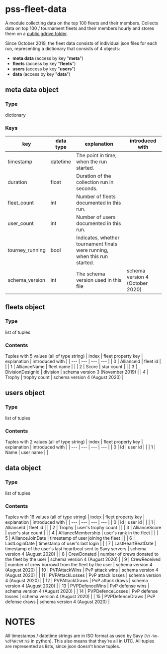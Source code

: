 # pss-fleet-data
A module collecting data on the top 100 fleets and their members.
Collects data on top 100 / tournament fleets and their members hourly and stores them on a [public gdrive folder](https://drive.google.com/drive/folders/10wOZgAQk_0St2Y_jC3UW497LVpBNxWmP).

Since October 2019, the fleet data consists of individual json files for each run, representing a dictionary that consists of 4 objects:

- **meta data** (access by key "**meta**")
- **fleets** (access by key "**fleets**")
- **users** (access by key "**users**")
- **data** (access by key "**data**")

## **meta data** object
### Type
dictionary
### Keys
| key | data type | explanation | introduced with |
| --- | --- | --- | --- |
| timestamp | datetime | The point in time, when the run started. | |
| duration | float | Duration of the collection run in seconds. | |
| fleet_count | int | Number of fleets documented in this run. | |
| user_count | int | Number of users documented in this run. | |
| tourney_running | bool | Indicates, whether tournament finals were running, when this run started. | |
| schema_version | int | The schema version used in this file | schema version 4 (October 2020)

## **fleets** object
### Type
list of tuples
### Contents
Tuples with 5 values (all of type string)
| index | fleet property key | explanation | introduced with |
| --- | --- | --- | --- |
| 0 | AllianceId | fleet id |  |
| 1 | AllianceName | fleet name |  |
| 2 | Score | star count |  |
| 3 | DivisionDesignId | division | schema version 3 (November 2019) |
| 4 | Trophy | trophy count | schema version 4 (August 2020) |

## **users** object
### Type
list of tuples
### Contents
Tuples with 2 values (all of type string)
| index | fleet property key | explanation | introduced with |
| --- | --- | --- | --- |
| 0 | Id | user id |  |
| 1 | Name | user name |  |

## **data** object
### Type
list of tuples
### Contents
Tuples with 16 values (all of type string)
| index | fleet property key | explanation | introduced with |
| --- | --- | --- | --- |
| 0 | Id | user id |  |
| 1 | AllianceId | fleet id |  |
| 2 | Trophy | user's trophy count |  |
| 3 | AllianceScore | user's star count |  |
| 4 | AllianceMembership | user's rank in the fleet |  |
| 5 | AllianceJoinDate | timestamp of user joining the fleet |  |
| 6 | LastLoginDate | timestamp of user's last login |  |
| 7 | LastHeartBeatDate | timestamp of the user's last heartbeat sent to Savy servers | schema version 4 (August 2020) |
| 8 | CrewDonated | number of crews donated to the fleet by the user | schema version 4 (August 2020) |
| 9 | CrewReceived | number of crew borrowd from the fleet by the user | schema version 4 (August 2020) |
| 10 | PVPAttackWins | PvP attack wins | schema version 4 (August 2020) |
| 11 | PVPAttackLosses | PvP attack losses | schema version 4 (August 2020) |
| 12 | PVPAttackDraws | PvP attack draws | schema version 4 (August 2020) |
| 13 | PVPDefenceWins | PvP defense wins | schema version 4 (August 2020) |
| 14 | PVPDefenceLosses | PvP defense losses | schema version 4 (August 2020) |
| 15 | PVPDefenceDraws | PvP defense draws | schema version 4 (August 2020) |

# NOTES
All timestamps / datetime strings are in ISO format as used by Savy (`%Y-%m-%dT%H:%M:%S` in python). This also means that they're all in UTC.
All tuples are represented as lists, since json doesn't know tuples.